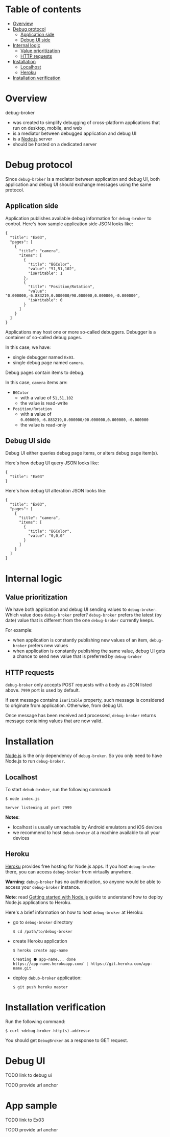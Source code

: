 # Table of contents

* [Overview](#overview)
* [Debug protocol](#protocol)
    * [Application side](#app-side)
    * [Debug UI side](#ui-side)
* [Internal logic](#logic)
    * [Value prioritization](#values)
    * [HTTP requests](#requests)
* [Installation](#installation)
    * [Localhost](#localhost)
    * [Heroku](#heroku)
* [Installation verification](#verification)

<a name="overview"/>

# Overview

debug-broker

* was created to simplify debugging of cross-platform applications that run on desktop, mobile, and web
* is a mediator between debugged application and debug UI
* is a [Node.js][nodejs] server
* should be hosted on a dedicated server

<a name="protocol"/>

# Debug protocol

Since `debug-broker` is a mediator between application and debug UI, both
application and debug UI should exchange messages using the same protocol.

<a name="app-side"/>

## Application side

Application publishes available debug information for `debug-broker` to
control. Here's how sample application side JSON looks like:

```
{
  "title": "Ex03",
  "pages": [
    {
      "title": "camera",
      "items": [
        {
          "title": "BGColor",
          "value": "51,51,102",
          "isWritable": 1
        },
        {
          "title": "Position/Rotation",
          "value": "0.000000,-6.883219,0.000000/90.000000,0.000000,-0.000000",
          "isWritable": 0
        }
      ]
    }
  ]
}

```

Applications may host one or more so-called debuggers. Debugger is a
container of so-called debug pages.

In this case, we have:

* single debugger named `Ex03`.
* single debug page named `camera`.

Debug pages contain items to debug.

In this case, `camera` items are:

* `BGColor`
    * with a value of `51,51,102`
    * the value is read-write
* `Position/Rotation`
    * with a value of `0.000000,-6.883219,0.000000/90.000000,0.000000,-0.000000`
    * the value is read-only

<a name="ui-side"/>

## Debug UI side

Debug UI either queries debug page items, or alters debug page item(s).

Here's how debug UI query JSON looks like:

```
{
  "title": "Ex03"
}
```

Here's how debug UI alteration JSON looks like:

```
{
  "title": "Ex03",
  "pages": [
    {
      "title": "camera",
      "items": [
        {
          "title": "BGColor",
          "value": "0,0,0"
        }
      ]
    }
  ]
}
```

<a name="logic"/>

# Internal logic

<a name="values"/>

## Value prioritization

We have both application and debug UI sending values to `debug-broker`. Which
value does `debug-broker` prefer? `debug-broker` prefers the latest (by date)
value that is different from the one `debug-broker` currently keeps.

For example:

* when application is constantly publishing new values of an item, `debug-broker` prefers new values
* when application is constantly publishing the same value, debug UI gets a chance to send new value that is preferred by `debug-broker`

<a name="requests"/>

## HTTP requests

`debug-broker` only accepts POST requests with a body as JSON listed above.
`7999` port is used by default.

If sent message contains `isWritable` property, such message is considered to
originate from application. Otherwise, from debug UI.

Once message has been received and processed, `debug-broker` returns
message containing values that are now valid.

<a name="installation"/>

# Installation

[Node.js][nodejs] is the only dependency of `debug-broker`. So you only need to have
Node.js to run `debug-broker`.

<a name="localhost"/>

## Localhost

To start `debub-broker`, run the following command:

```
$ node index.js
```
```
Server listening at port 7999
```

**Notes**:

* localhost is usually unreachable by Android emulators and iOS devices
* we recommend to host `debub-broker` at a machine available to all your devices

<a name="heroku"/>

## Heroku

[Heroku][heroku] provides free hosting for Node.js apps. If you host
`debug-broker` there, you can access `debug-broker` from virtually anywhere.

**Warning**: `debug-broker` has no authentication, so anyone would be able to
access your `debug-broker` instance.

**Note**: read [Getting started with Node.js][heroku-nodejs-bootstrap] guide to understand how to deploy Node.js applications to Heroku.

Here's a brief information on how to host `debug-broker` at Heroku:

* go to `debug-broker` directory

    ```
    $ cd /path/to/debug-broker
    ```

* create Heroku application

    ```
    $ heroku create app-name
    ```
    ```
    Creating ⬢ app-name... done
    https://app-name.herokuapp.com/ | https://git.heroku.com/app-name.git
    ```

* deploy `debub-broker` application:

    ```
    $ git push heroku master
    ```

<a name="verification"/>

# Installation verification

Run the following command:

```
$ curl <debug-broker-http(s)-address>
```

You should get `DebugBroker` as a response to GET request.

# Debug UI

TODO link to debug ui

TODO provide url anchor

# App sample

TODO link to Ex03

TODO provide url anchor

[nodejs]: https://nodejs.org
[heroku]: https://www.heroku.com
[heroku-nodejs-bootstrap]: https://devcenter.heroku.com/articles/getting-started-with-nodejs
